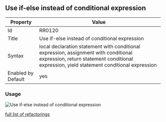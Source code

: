 ## Use if\-else instead of conditional expression

Property | Value
--- | ---
Id|RR0120
Title|Use if\-else instead of conditional expression
Syntax|local declaration statement with conditional expression, assignment with conditional expression, return statement conditional expression, yield statement conditional expression
Enabled by Default|yes

### Usage

![Use if\-else instead of conditional expression](../../images/refactorings/UseIfElseInsteadOfConditionalExpression.png)

[full list of refactorings](Refactorings.md)